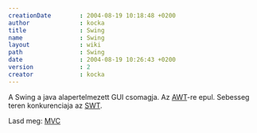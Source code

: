 ```yaml
---
creationDate        : 2004-08-19 10:18:48 +0200 
author              : kocka 
title               : Swing 
name                : Swing 
layout              : wiki 
path                : Swing 
date                : 2004-08-19 10:26:43 +0200 
version             : 2 
creator             : kocka 
---
```

A Swing a java alapertelmezett GUI csomagja. Az [AWT](AWT.html)-re epul.
Sebesseg teren konkurenciaja az [SWT](swt.html).

Lasd meg: [MVC](MVC.html)
